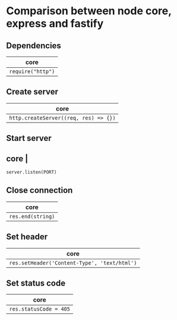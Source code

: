 # Comparison between node core, express and fastify

## Dependencies

| core | 
|---|
|`require("http")`|

## Create server

core |
--- |
`http.createServer((req, res) => {})` |

## Start server

core |
---
`server.listen(PORT)`

## Close connection

core |
--- |
`res.end(string)`|

## Set header

core |
--- |
`res.setHeader('Content-Type', 'text/html')` |

## Set status code

core |
--- |
`res.statusCode = 405` |

